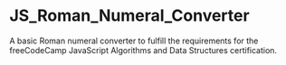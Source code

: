 # JS_Roman_Numeral_Converter
A basic Roman numeral converter to fulfill the requirements for the freeCodeCamp JavaScript Algorithms and Data Structures certification.
